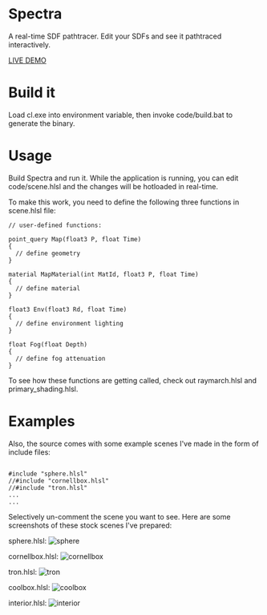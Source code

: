 # Spectra

A real-time SDF pathtracer. Edit your SDFs and see it pathtraced interactively.

[LIVE DEMO](https://youtu.be/u7ObOkmmWpE)

# Build it

Load cl.exe into environment variable, then invoke code/build.bat to generate the binary.

# Usage

Build Spectra and run it. While the application is running, you can edit code/scene.hlsl and the changes will be hotloaded in real-time.

To make this work, you need to define the following three functions in scene.hlsl file:

```
// user-defined functions:

point_query Map(float3 P, float Time)
{
  // define geometry
}

material MapMaterial(int MatId, float3 P, float Time)
{
  // define material
}

float3 Env(float3 Rd, float Time)
{
  // define environment lighting
}

float Fog(float Depth)
{
  // define fog attenuation
}

```

To see how these functions are getting called, check out raymarch.hlsl and primary_shading.hlsl.

# Examples

Also, the source comes with some example scenes I've made in the form of include files:

```

#include "sphere.hlsl"
//#include "cornellbox.hlsl"
//#include "tron.hlsl"
...
...

```

Selectively un-comment the scene you want to see. Here are some screenshots of these stock scenes I've prepared:

sphere.hlsl:
![sphere](https://user-images.githubusercontent.com/16845654/83236798-f5191380-a148-11ea-9e33-20f5d9f79d7c.PNG)

cornellbox.hlsl:
![cornellbox](https://user-images.githubusercontent.com/16845654/83236801-f77b6d80-a148-11ea-9a4f-574868cca5a9.PNG)

tron.hlsl:
![tron](https://user-images.githubusercontent.com/16845654/83236803-f9453100-a148-11ea-86e1-8575461cd551.PNG)

coolbox.hlsl:
![coolbox](https://user-images.githubusercontent.com/16845654/83236807-fa765e00-a148-11ea-9dd8-4126e039e73e.PNG)

interior.hlsl:
![interior](https://user-images.githubusercontent.com/16845654/83236809-fba78b00-a148-11ea-99c7-1cc9691dae29.PNG)
